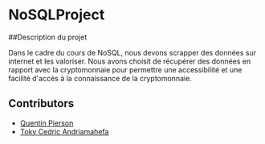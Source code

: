 # NoSQLProject

##Description du projet

Dans le cadre du cours de NoSQL, nous devons scrapper des données sur internet et les valoriser.
Nous avons choisit de récupérer des données en rapport avec la cryptomonnaie pour permettre une accessibilité et une facilité d'accès à la connaissance de la cryptomonnaie.

## Contributors
 
- [Quentin Pierson](https://github.com/quentin-pierson)
- [Toky Cedric Andriamahefa](https://github.com/TokyC/)

